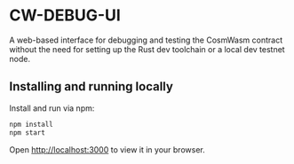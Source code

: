 # CW-DEBUG-UI

A web-based interface for debugging and testing the CosmWasm contract
without the need for setting up the Rust dev toolchain or a local dev testnet node.

## Installing and running locally

Install and run via npm:

```sh
npm install
npm start
```

Open [http://localhost:3000](http://localhost:3000) to view it in your browser.
